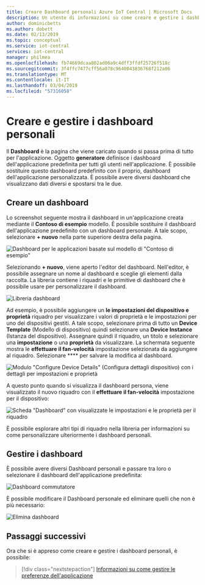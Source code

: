 ```yaml
---
title: Creare Dashboard personali Azure IoT Central | Microsoft Docs
description: Un utente di informazioni su come creare e gestire i dashboard personali.
author: dominicbetts
ms.author: dobett
ms.date: 02/13/2019
ms.topic: conceptual
ms.service: iot-central
services: iot-central
manager: philmea
ms.openlocfilehash: fb74669dcaa802ad06a9c4dff3ffdf25726f518c
ms.sourcegitcommit: 3f4ffc7477cff56a078c9640043836768f212a06
ms.translationtype: MT
ms.contentlocale: it-IT
ms.lasthandoff: 03/04/2019
ms.locfileid: "57316058"
---
```

# <a name="create-and-manage-personal-dashboards"></a>Creare e gestire i dashboard personali

Il **Dashboard** è la pagina che viene caricato quando si passa prima di tutto per l'applicazione. Oggetto **generatore** definisce i dashboard dell'applicazione predefinita per tutti gli utenti nell'applicazione. È possibile sostituire questo dashboard predefinito con il proprio, dashboard dell'applicazione personalizzata. È possibile avere diversi dashboard che visualizzano dati diversi e spostarsi tra le due.

## <a name="create-dashboard"></a>Creare un dashboard

Lo screenshot seguente mostra il dashboard in un'applicazione creata mediante il **Contoso di esempio** modello. È possibile sostituire il dashboard dell'applicazione predefinito con un dashboard personale. A tale scopo, selezionare **+ nuovo** nella parte superiore destra della pagina.

![Dashboard per le applicazioni basate sul modello di "Contoso di esempio"](media/howto-personalize-dashboard/defaultdashboard.png)

Selezionando **+ nuovo**, viene aperto l'editor del dashboard. Nell'editor, è possibile assegnare un nome al dashboard e sceglie gli elementi dalla raccolta. La libreria contiene i riquadri e le primitive di dashboard che è possibile usare per personalizzare il dashboard.

![Libreria dashboard](media/howto-personalize-dashboard/dashboardeditor.png)

Ad esempio, è possibile aggiungere un **le impostazioni del dispositivo e proprietà** riquadro per visualizzare i valori di proprietà e le impostazioni per uno dei dispositivi gestiti. A tale scopo, selezionare prima di tutto un **Device Template** (Modello di dispositivo) quindi selezionare una **Device Instance** (Istanza del dispositivo). Assegnare quindi il riquadro, un titolo e selezionare una **impostazione** o una **proprietà** da visualizzare. La schermata seguente mostra le **effettuare il fan-velocità** impostazione selezionata da aggiungere al riquadro. Selezionare **** per salvare la modifica al dashboard.

![Modulo "Configure Device Details" (Configura dettagli dispositivo) con i dettagli per impostazioni e proprietà](media/howto-personalize-dashboard/dashboardsetting.png)

A questo punto quando si visualizza il dashboard persona, viene visualizzato il nuovo riquadro con il **effettuare il fan-velocità** impostazione per il dispositivo:

![Scheda "Dashboard" con visualizzate le impostazioni e le proprietà per il riquadro](media/howto-personalize-dashboard/personaldashboard.png)

È possibile esplorare altri tipi di riquadro nella libreria per informazioni su come personalizzare ulteriormente i dashboard personali.

## <a name="manage-dashboards"></a>Gestire i dashboard

È possibile avere diversi Dashboard personali e passare tra loro o selezionare il dashboard dell'applicazione predefinita:

![Dashboard commutatore](media/howto-personalize-dashboard/switchdashboards.png)

È possibile modificare il Dashboard personale ed eliminare quelli che non è più necessario:

![Elimina dashboard](media/howto-personalize-dashboard/managedashboards.png)

## <a name="next-steps"></a>Passaggi successivi

Ora che si è appreso come creare e gestire i dashboard personali, è possibile:

> [!div class="nextstepaction"]
> [Informazioni su come gestire le preferenze dell'applicazione](howto-manage-preferences.md)
